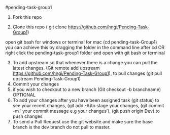 #pending-task-group1
1. Fork this repo

2. Clone this repo ( git clone https://github.com/hngi/Pending-Task-Group1)

open git bash for windows or terminal for mac (cd pending-task-Group1) you can achieve this by dragging the folder in the command line after cd OR right click the pending-task-group1 folder and open with git bash or terminal 

3. To add upstream so that whenever there is a change you can pull the latest changes. (Git remote add upstream https://github.com/hngi/Pending-Task-Group1), to pull changes (git pull upstream Pending-Task-Group1)
4. Commit your changes 
5. if you wish to checkout to a new branch (Git checkout -b branchname) OPTIONAL
6. To add your changes after you have been assigned task (git status) to see your recent changes, (git add -A)to stage your changes, (git commit -m ‘ your commit message e.g your changes’), (git push origin Dev).to push changes
7. To send a Pull Request use the git website and make sure the base branch is the dev branch do not pull to master.
